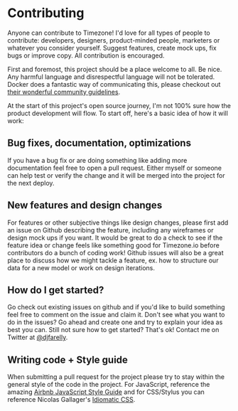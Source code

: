 # Contributing

Anyone can contribute to Timezone! I'd love for all types of people to
contribute: developers, designers, product-minded people, marketers or whatever
you consider yourself. Suggest features, create mock ups, fix bugs or improve
copy. All contribution is encouraged.

First and foremost, this project should be a place welcome to all. Be nice.
Any harmful language and disrespectful language will not be tolerated. Docker
does a fantastic way of communicating this, please checkout out [their
wonderful community guidelines](https://github.com/docker/docker/blob/master/CONTRIBUTING.md#docker-community-guidelines).

At the start of this project's open source journey, I'm not 100% sure how
the product development will flow. To start off, here's a basic idea of how
it will work:

## Bug fixes, documentation, optimizations
If you have a bug fix or are doing something like adding more documentation feel
free to open a pull request. Either myself or someone can help test or verify
the change and it will be merged into the project for the next deploy.

## New features and design changes
For features or other subjective things like design changes, please first add
an issue on Github describing the feature, including any wireframes or design
mock ups if you want. It would be great to do a check to see if the feature
idea or change feels like something good for Timezone.io before contributors
do a bunch of coding work! Github issues will also be a great place to discuss
how we might tackle a feature, ex. how to structure our data for a new model
or work on design iterations.

## How do I get started?
Go check out existing issues on github and if you'd like to build something
feel free to comment on the issue and claim it. Don't see what you want to do
in the issues? Go ahead and create one and try to explain your idea as best you
can. Still not sure how to get started? That's ok! Contact me on Twitter at
[@djfarelly](https://twitter.com/djfarrelly).

## Writing code + Style guide
When submitting a pull request for the project please try to stay within the
general style of the code in the project. For JavaScript, reference the
amazing [Airbnb JavaScript Style Guide](https://github.com/airbnb/javascript)
and for CSS/Stylus you can reference Nicolas Gallager's
[Idiomatic CSS](https://github.com/necolas/idiomatic-css).

